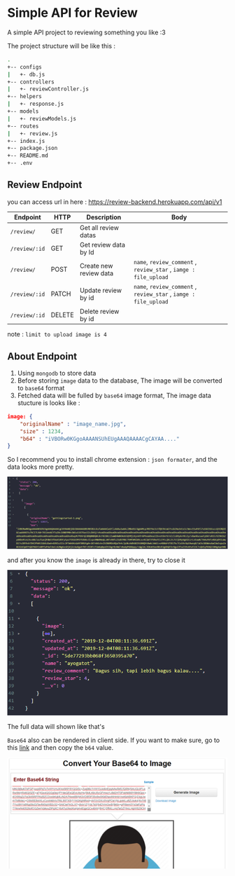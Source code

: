 # Simple API for Review

A simple API project to reviewing something you like :3

The project structure will be like this :

```sh
.
+-- configs
|   +- db.js
+-- controllers
|   +- reviewController.js
+-- helpers
|   +- response.js
+-- models
|   +- reviewModels.js
+-- routes
|   +- review.js
+-- index.js
+-- package.json
+-- README.md
+-- .env
```

## Review Endpoint

you can access url in here : https://review-backend.herokuapp.com/api/v1

| Endpoint      | HTTP   | Description            | Body                                                             |
| ------------- | ------ | ---------------------- | ---------------------------------------------------------------- |
| `/review/`    | GET    | Get all review datas   |                                                                  |
| `/review/:id` | GET    | Get review data by Id  |                                                                  |
| `/review/`    | POST   | Create new review data | `name`, `review_comment` , `review_star` , `iamge : file_upload` |
| `/review/:id` | PATCH  | Update review by id    | `name`, `review_comment` , `review_star` , `iamge : file_upload` |
| `/review/:id` | DELETE | Delete review by id    |                                                                  |

note : `limit to upload image is 4`

## About Endpoint

1. Using `mongodb` to store data
2. Before storing `image` data to the database, The image will be converted to `base64` format
3. Fetched data will be fulled by `base64` image format, The image data stucture is looks like :

```json
image: {
    "originalName" : "image_name.jpg",
    "size" : 1234,
    "b64" : "iVBORw0KGgoAAAANSUhEUgAAAQAAAACgCAYAA...."
}
```

So I recommend you to install chrome extension : `json formater`, and the data looks more pretty.

![json 1](./uploads/json1.png)

and after you know the `image` is already in there, try to close it

![json 2](./uploads/json2.png)

The full data will shown like that's

`Base64` also can be rendered in client side. If you want to make sure, go to this [link](https://codebeautify.org/base64-to-image-converter) and then copy the `b64` value.

![base64 to image](./uploads/base64-to-img.png)
